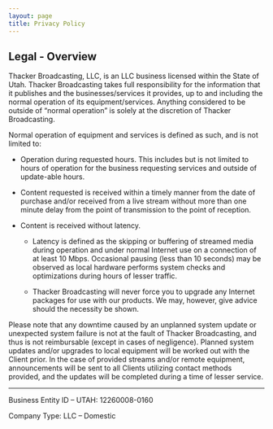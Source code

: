 ```yaml
---
layout: page
title: Privacy Policy
---
```


## Legal - Overview

Thacker Broadcasting, LLC, is an LLC business licensed within the State of Utah. Thacker Broadcasting takes full responsibility for the information that it publishes and the businesses/services it provides, up to and including the normal operation of its equipment/services. Anything considered to be outside of “normal operation” is solely at the discretion of Thacker Broadcasting.

Normal operation of equipment and services is defined as such, and is not limited to:

- Operation during requested hours. This includes but is not limited to hours of operation for the business requesting services and outside of update-able hours.

- Content requested is received within a timely manner from the date of purchase and/or received from a live stream without more than one minute delay from the point of transmission to the point of reception.

- Content is received without latency.

  - Latency is defined as the skipping or buffering of streamed media during operation and under normal Internet use on a connection of at least 10 Mbps. Occasional pausing (less than 10 seconds) may be observed as local hardware performs system checks and optimizations during hours of lesser traffic.

  - Thacker Broadcasting will never force you to upgrade any Internet packages for use with our products. We may, however, give advice should the necessity be shown.

Please note that any downtime caused by an unplanned system update or unexpected system failure is not at the fault of Thacker Broadcasting, and thus is not reimbursable (except in cases of negligence). Planned system updates and/or upgrades to local equipment will be worked out with the Client prior. In the case of provided streams and/or remote equipment, announcements will be sent to all Clients utilizing contact methods provided, and the updates will be completed during a time of lesser service.

---

Business Entity ID – UTAH: 12260008-0160

Company Type: LLC – Domestic
